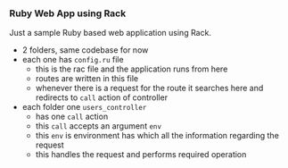 ### Ruby Web App using Rack

Just a sample Ruby based web application using Rack.

- 2 folders, same codebase for now
- each one has `config.ru` file
  - this is the rac file and the application runs from here
  - routes are written in this file
  - whenever there is a request for the route it searches here and redirects to `call` action of controller
- each folder one `users_controller`
  - has one `call` action
  - this `call` accepts an argument `env`
  - this `env` is environment has which all the information regarding the request
  - this handles the request and performs required operation
